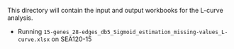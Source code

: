 This directory will contain the input and output workbooks for the L-curve analysis.
* Running `15-genes_28-edges_db5_Sigmoid_estimation_missing-values_L-curve.xlsx` on SEA120-15
